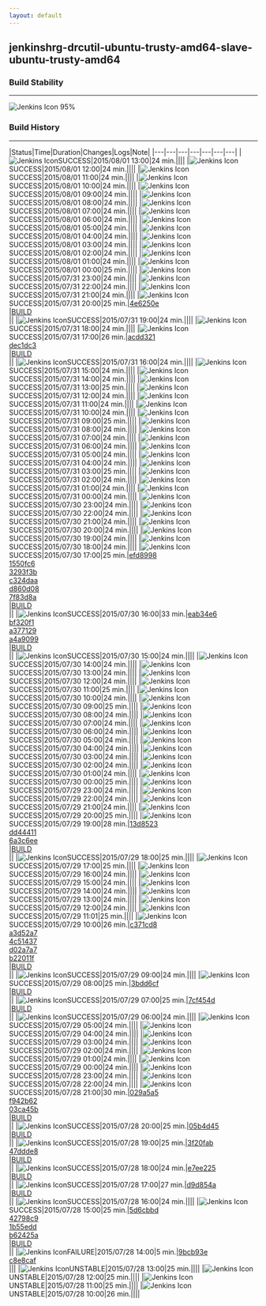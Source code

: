 ```yaml
---
layout: default
---
```

## jenkinshrg-drcutil-ubuntu-trusty-amd64-slave-ubuntu-trusty-amd64
### Build Stability
___
![Jenkins Icon](http://jenkinshrg.github.io/images/48x48/health-80plus.png)
95%
  
### Build History
___
|Status|Time|Duration|Changes|Logs|Note|
|---|---|---|---|---|---|---|
|![Jenkins Icon](http://jenkinshrg.github.io/images/24x24/blue.png)SUCCESS|2015/08/01 13:00|24 min.||||
|![Jenkins Icon](http://jenkinshrg.github.io/images/24x24/blue.png)SUCCESS|2015/08/01 12:00|24 min.||||
|![Jenkins Icon](http://jenkinshrg.github.io/images/24x24/blue.png)SUCCESS|2015/08/01 11:00|24 min.||||
|![Jenkins Icon](http://jenkinshrg.github.io/images/24x24/blue.png)SUCCESS|2015/08/01 10:00|24 min.||||
|![Jenkins Icon](http://jenkinshrg.github.io/images/24x24/blue.png)SUCCESS|2015/08/01 09:00|24 min.||||
|![Jenkins Icon](http://jenkinshrg.github.io/images/24x24/blue.png)SUCCESS|2015/08/01 08:00|24 min.||||
|![Jenkins Icon](http://jenkinshrg.github.io/images/24x24/blue.png)SUCCESS|2015/08/01 07:00|24 min.||||
|![Jenkins Icon](http://jenkinshrg.github.io/images/24x24/blue.png)SUCCESS|2015/08/01 06:00|24 min.||||
|![Jenkins Icon](http://jenkinshrg.github.io/images/24x24/blue.png)SUCCESS|2015/08/01 05:00|24 min.||||
|![Jenkins Icon](http://jenkinshrg.github.io/images/24x24/blue.png)SUCCESS|2015/08/01 04:00|24 min.||||
|![Jenkins Icon](http://jenkinshrg.github.io/images/24x24/blue.png)SUCCESS|2015/08/01 03:00|24 min.||||
|![Jenkins Icon](http://jenkinshrg.github.io/images/24x24/blue.png)SUCCESS|2015/08/01 02:00|24 min.||||
|![Jenkins Icon](http://jenkinshrg.github.io/images/24x24/blue.png)SUCCESS|2015/08/01 01:00|24 min.||||
|![Jenkins Icon](http://jenkinshrg.github.io/images/24x24/blue.png)SUCCESS|2015/08/01 00:00|25 min.||||
|![Jenkins Icon](http://jenkinshrg.github.io/images/24x24/blue.png)SUCCESS|2015/07/31 23:00|24 min.||||
|![Jenkins Icon](http://jenkinshrg.github.io/images/24x24/blue.png)SUCCESS|2015/07/31 22:00|24 min.||||
|![Jenkins Icon](http://jenkinshrg.github.io/images/24x24/blue.png)SUCCESS|2015/07/31 21:00|24 min.||||
|![Jenkins Icon](http://jenkinshrg.github.io/images/24x24/blue.png)SUCCESS|2015/07/31 20:00|25 min.|[4e6250e](https://github.com/jrl-umi3218/hmc2/commit/4e6250e1535847be0dd2587bc0a4735d7c6d07bb)<br>|[BUILD](https://drive.google.com/file/d/0B54sHwaxmuM4aFQ3NldsakFCQ3M/view?usp=drivesdk)<br>||
|![Jenkins Icon](http://jenkinshrg.github.io/images/24x24/blue.png)SUCCESS|2015/07/31 19:00|24 min.||||
|![Jenkins Icon](http://jenkinshrg.github.io/images/24x24/blue.png)SUCCESS|2015/07/31 18:00|24 min.||||
|![Jenkins Icon](http://jenkinshrg.github.io/images/24x24/blue.png)SUCCESS|2015/07/31 17:00|26 min.|[acdd321](https://github.com/jrl-umi3218/hmc2/commit/acdd3214bb5bf375fbd4c31d8179756ed7439c69)<br>[dec1dc3](https://github.com/jrl-umi3218/hmc2/commit/dec1dc359085967a3fdf1f818931e2eb59ef3e83)<br>|[BUILD](https://drive.google.com/file/d/0B54sHwaxmuM4VGk4M0U2bjNObWc/view?usp=drivesdk)<br>||
|![Jenkins Icon](http://jenkinshrg.github.io/images/24x24/blue.png)SUCCESS|2015/07/31 16:00|24 min.||||
|![Jenkins Icon](http://jenkinshrg.github.io/images/24x24/blue.png)SUCCESS|2015/07/31 15:00|24 min.||||
|![Jenkins Icon](http://jenkinshrg.github.io/images/24x24/blue.png)SUCCESS|2015/07/31 14:00|24 min.||||
|![Jenkins Icon](http://jenkinshrg.github.io/images/24x24/blue.png)SUCCESS|2015/07/31 13:00|25 min.||||
|![Jenkins Icon](http://jenkinshrg.github.io/images/24x24/blue.png)SUCCESS|2015/07/31 12:00|24 min.||||
|![Jenkins Icon](http://jenkinshrg.github.io/images/24x24/blue.png)SUCCESS|2015/07/31 11:00|24 min.||||
|![Jenkins Icon](http://jenkinshrg.github.io/images/24x24/blue.png)SUCCESS|2015/07/31 10:00|24 min.||||
|![Jenkins Icon](http://jenkinshrg.github.io/images/24x24/blue.png)SUCCESS|2015/07/31 09:00|25 min.||||
|![Jenkins Icon](http://jenkinshrg.github.io/images/24x24/blue.png)SUCCESS|2015/07/31 08:00|24 min.||||
|![Jenkins Icon](http://jenkinshrg.github.io/images/24x24/blue.png)SUCCESS|2015/07/31 07:00|24 min.||||
|![Jenkins Icon](http://jenkinshrg.github.io/images/24x24/blue.png)SUCCESS|2015/07/31 06:00|24 min.||||
|![Jenkins Icon](http://jenkinshrg.github.io/images/24x24/blue.png)SUCCESS|2015/07/31 05:00|24 min.||||
|![Jenkins Icon](http://jenkinshrg.github.io/images/24x24/blue.png)SUCCESS|2015/07/31 04:00|24 min.||||
|![Jenkins Icon](http://jenkinshrg.github.io/images/24x24/blue.png)SUCCESS|2015/07/31 03:00|25 min.||||
|![Jenkins Icon](http://jenkinshrg.github.io/images/24x24/blue.png)SUCCESS|2015/07/31 02:00|24 min.||||
|![Jenkins Icon](http://jenkinshrg.github.io/images/24x24/blue.png)SUCCESS|2015/07/31 01:00|24 min.||||
|![Jenkins Icon](http://jenkinshrg.github.io/images/24x24/blue.png)SUCCESS|2015/07/31 00:00|24 min.||||
|![Jenkins Icon](http://jenkinshrg.github.io/images/24x24/blue.png)SUCCESS|2015/07/30 23:00|24 min.||||
|![Jenkins Icon](http://jenkinshrg.github.io/images/24x24/blue.png)SUCCESS|2015/07/30 22:00|24 min.||||
|![Jenkins Icon](http://jenkinshrg.github.io/images/24x24/blue.png)SUCCESS|2015/07/30 21:00|24 min.||||
|![Jenkins Icon](http://jenkinshrg.github.io/images/24x24/blue.png)SUCCESS|2015/07/30 20:00|24 min.||||
|![Jenkins Icon](http://jenkinshrg.github.io/images/24x24/blue.png)SUCCESS|2015/07/30 19:00|24 min.||||
|![Jenkins Icon](http://jenkinshrg.github.io/images/24x24/blue.png)SUCCESS|2015/07/30 18:00|24 min.||||
|![Jenkins Icon](http://jenkinshrg.github.io/images/24x24/blue.png)SUCCESS|2015/07/30 17:00|25 min.|[efd8998](https://github.com/fkanehiro/hrpsys-base/commit/efd89988efa33bbe9ff35e9d2af028ce44803e0e)<br>[1550fc6](https://github.com/fkanehiro/hrpsys-base/commit/1550fc63cf175455e2be89b69b9e138e87ff9389)<br>[3293f3b](https://github.com/fkanehiro/hrpsys-base/commit/3293f3bfd82bf170ce3aef133e76cb02b6d5f26c)<br>[c324daa](https://github.com/fkanehiro/hrpsys-base/commit/c324daa0bd2a5d43ba28f7e883d3bf64964c2777)<br>[d860d08](https://github.com/fkanehiro/hrpsys-base/commit/d860d084cd4ce1a5703041a1f7c15ca0a4f03560)<br>[7f83d8a](https://github.com/jrl-umi3218/hrpsys-humanoid/commit/7f83d8ae433ded15d6d5d12b130a92a833b0d1f1)<br>|[BUILD](https://drive.google.com/file/d/0B54sHwaxmuM4ZWw1MHR3a3VtbUk/view?usp=drivesdk)<br>||
|![Jenkins Icon](http://jenkinshrg.github.io/images/24x24/blue.png)SUCCESS|2015/07/30 16:00|33 min.|[eab34e6](https://github.com/jrl-umi3218/hmc2/commit/eab34e65635a25c1500d91c191dd4be3520d394c)<br>[bf320f1](https://github.com/jrl-umi3218/hrpsys-humanoid/commit/bf320f123c981a9d716698faed5e874641482fec)<br>[a377129](https://github.com/jrl-umi3218/hrpsys-humanoid/commit/a377129d6dbccae37d7f9812fbd4ab2667e7fd31)<br>[a4a9099](https://github.com/jrl-umi3218/hrpsys-humanoid/commit/a4a9099f7aae123ba86d74c6911a58e5aedfcddb)<br>|[BUILD](https://drive.google.com/file/d/0B54sHwaxmuM4LWhCbnRvaTQ0Rms/view?usp=drivesdk)<br>||
|![Jenkins Icon](http://jenkinshrg.github.io/images/24x24/blue.png)SUCCESS|2015/07/30 15:00|24 min.||||
|![Jenkins Icon](http://jenkinshrg.github.io/images/24x24/blue.png)SUCCESS|2015/07/30 14:00|24 min.||||
|![Jenkins Icon](http://jenkinshrg.github.io/images/24x24/blue.png)SUCCESS|2015/07/30 13:00|24 min.||||
|![Jenkins Icon](http://jenkinshrg.github.io/images/24x24/blue.png)SUCCESS|2015/07/30 12:00|24 min.||||
|![Jenkins Icon](http://jenkinshrg.github.io/images/24x24/blue.png)SUCCESS|2015/07/30 11:00|25 min.||||
|![Jenkins Icon](http://jenkinshrg.github.io/images/24x24/blue.png)SUCCESS|2015/07/30 10:00|24 min.||||
|![Jenkins Icon](http://jenkinshrg.github.io/images/24x24/blue.png)SUCCESS|2015/07/30 09:00|25 min.||||
|![Jenkins Icon](http://jenkinshrg.github.io/images/24x24/blue.png)SUCCESS|2015/07/30 08:00|24 min.||||
|![Jenkins Icon](http://jenkinshrg.github.io/images/24x24/blue.png)SUCCESS|2015/07/30 07:00|24 min.||||
|![Jenkins Icon](http://jenkinshrg.github.io/images/24x24/blue.png)SUCCESS|2015/07/30 06:00|24 min.||||
|![Jenkins Icon](http://jenkinshrg.github.io/images/24x24/blue.png)SUCCESS|2015/07/30 05:00|24 min.||||
|![Jenkins Icon](http://jenkinshrg.github.io/images/24x24/blue.png)SUCCESS|2015/07/30 04:00|24 min.||||
|![Jenkins Icon](http://jenkinshrg.github.io/images/24x24/blue.png)SUCCESS|2015/07/30 03:00|24 min.||||
|![Jenkins Icon](http://jenkinshrg.github.io/images/24x24/blue.png)SUCCESS|2015/07/30 02:00|24 min.||||
|![Jenkins Icon](http://jenkinshrg.github.io/images/24x24/blue.png)SUCCESS|2015/07/30 01:00|24 min.||||
|![Jenkins Icon](http://jenkinshrg.github.io/images/24x24/blue.png)SUCCESS|2015/07/30 00:00|25 min.||||
|![Jenkins Icon](http://jenkinshrg.github.io/images/24x24/blue.png)SUCCESS|2015/07/29 23:00|24 min.||||
|![Jenkins Icon](http://jenkinshrg.github.io/images/24x24/blue.png)SUCCESS|2015/07/29 22:00|24 min.||||
|![Jenkins Icon](http://jenkinshrg.github.io/images/24x24/blue.png)SUCCESS|2015/07/29 21:00|24 min.||||
|![Jenkins Icon](http://jenkinshrg.github.io/images/24x24/blue.png)SUCCESS|2015/07/29 20:00|25 min.||||
|![Jenkins Icon](http://jenkinshrg.github.io/images/24x24/blue.png)SUCCESS|2015/07/29 19:00|28 min.|[13d8523](https://github.com/jrl-umi3218/hrpsys-humanoid/commit/13d8523ae7dacd0a9f6cbbc4ecbee85426777cf8)<br>[dd44411](https://github.com/jrl-umi3218/hrpsys-humanoid/commit/dd444116c9cd39150a186f57dc281b80ac91709a)<br>[6a3c6ee](https://github.com/jrl-umi3218/hrpsys-humanoid/commit/6a3c6eec09fd044502385d4141eb1689f9434c6b)<br>|[BUILD](https://drive.google.com/file/d/0B54sHwaxmuM4eGVyOGJ1QWxVTEk/view?usp=drivesdk)<br>||
|![Jenkins Icon](http://jenkinshrg.github.io/images/24x24/blue.png)SUCCESS|2015/07/29 18:00|25 min.||||
|![Jenkins Icon](http://jenkinshrg.github.io/images/24x24/blue.png)SUCCESS|2015/07/29 17:00|25 min.||||
|![Jenkins Icon](http://jenkinshrg.github.io/images/24x24/blue.png)SUCCESS|2015/07/29 16:00|24 min.||||
|![Jenkins Icon](http://jenkinshrg.github.io/images/24x24/blue.png)SUCCESS|2015/07/29 15:00|24 min.||||
|![Jenkins Icon](http://jenkinshrg.github.io/images/24x24/blue.png)SUCCESS|2015/07/29 14:00|24 min.||||
|![Jenkins Icon](http://jenkinshrg.github.io/images/24x24/blue.png)SUCCESS|2015/07/29 13:00|24 min.||||
|![Jenkins Icon](http://jenkinshrg.github.io/images/24x24/blue.png)SUCCESS|2015/07/29 12:00|24 min.||||
|![Jenkins Icon](http://jenkinshrg.github.io/images/24x24/blue.png)SUCCESS|2015/07/29 11:01|25 min.||||
|![Jenkins Icon](http://jenkinshrg.github.io/images/24x24/blue.png)SUCCESS|2015/07/29 10:00|26 min.|[c371cd8](https://github.com/jrl-umi3218/hrpsys-humanoid/commit/c371cd8aaef4b9eb1d705ee19831ed3e9b955381)<br>[a3d52a7](https://github.com/jrl-umi3218/hrpsys-humanoid/commit/a3d52a7ca0a607caeca1b578d9b5a6456c6836a1)<br>[4c51437](https://github.com/jrl-umi3218/hrpsys-humanoid/commit/4c51437c699324e0c90dc68b5d128dfb5186489c)<br>[d02a7a7](https://github.com/jrl-umi3218/hrpsys-humanoid/commit/d02a7a733b78ba23f1adce96fa5a127de889fa18)<br>[b22011f](https://github.com/jrl-umi3218/hrpsys-humanoid/commit/b22011f93cb8d4a3de621a7fb407e4ac9f048173)<br>|[BUILD](https://drive.google.com/file/d/0B54sHwaxmuM4aUtNTlVwV0dwN0E/view?usp=drivesdk)<br>||
|![Jenkins Icon](http://jenkinshrg.github.io/images/24x24/blue.png)SUCCESS|2015/07/29 09:00|24 min.||||
|![Jenkins Icon](http://jenkinshrg.github.io/images/24x24/blue.png)SUCCESS|2015/07/29 08:00|25 min.|[3bdd6cf](https://github.com/fkanehiro/hrpsys-base/commit/3bdd6cf136c94f5fdc0bfad29b85f208db96eba9)<br>|[BUILD](https://drive.google.com/file/d/0B54sHwaxmuM4aS0xS2dYT3plWk0/view?usp=drivesdk)<br>||
|![Jenkins Icon](http://jenkinshrg.github.io/images/24x24/blue.png)SUCCESS|2015/07/29 07:00|25 min.|[7cf454d](https://github.com/fkanehiro/hrpsys-base/commit/7cf454d39cd7f108c394604e1dc833f02b636d7f)<br>|[BUILD](https://drive.google.com/file/d/0B54sHwaxmuM4bkpOSi1NdXpLbmc/view?usp=drivesdk)<br>||
|![Jenkins Icon](http://jenkinshrg.github.io/images/24x24/blue.png)SUCCESS|2015/07/29 06:00|24 min.||||
|![Jenkins Icon](http://jenkinshrg.github.io/images/24x24/blue.png)SUCCESS|2015/07/29 05:00|24 min.||||
|![Jenkins Icon](http://jenkinshrg.github.io/images/24x24/blue.png)SUCCESS|2015/07/29 04:00|24 min.||||
|![Jenkins Icon](http://jenkinshrg.github.io/images/24x24/blue.png)SUCCESS|2015/07/29 03:00|24 min.||||
|![Jenkins Icon](http://jenkinshrg.github.io/images/24x24/blue.png)SUCCESS|2015/07/29 02:00|24 min.||||
|![Jenkins Icon](http://jenkinshrg.github.io/images/24x24/blue.png)SUCCESS|2015/07/29 01:00|24 min.||||
|![Jenkins Icon](http://jenkinshrg.github.io/images/24x24/blue.png)SUCCESS|2015/07/29 00:00|24 min.||||
|![Jenkins Icon](http://jenkinshrg.github.io/images/24x24/blue.png)SUCCESS|2015/07/28 23:00|24 min.||||
|![Jenkins Icon](http://jenkinshrg.github.io/images/24x24/blue.png)SUCCESS|2015/07/28 22:00|24 min.||||
|![Jenkins Icon](http://jenkinshrg.github.io/images/24x24/blue.png)SUCCESS|2015/07/28 21:00|30 min.|[029a5a5](https://github.com/jrl-umi3218/hmc2/commit/029a5a50cb83e3e3253fb0e332be037ad4fe4984)<br>[f942b62](https://github.com/jrl-umi3218/hrpsys-humanoid/commit/f942b622993b4ba9755beb79060b2fc2531321c4)<br>[03ca45b](https://github.com/jrl-umi3218/hrpsys-humanoid/commit/03ca45b16da9ba6aea88cf8fd51b8f87267fdc1a)<br>|[BUILD](https://drive.google.com/file/d/0B54sHwaxmuM4ZFlMYmg1bXZrMUU/view?usp=drivesdk)<br>||
|![Jenkins Icon](http://jenkinshrg.github.io/images/24x24/blue.png)SUCCESS|2015/07/28 20:00|25 min.|[05b4d45](https://github.com/jrl-umi3218/hrpsys-humanoid/commit/05b4d4535ba3d516e91c44a5c09686c99375b040)<br>|[BUILD](https://drive.google.com/file/d/0B54sHwaxmuM4MjNia0ZOSjgtUFk/view?usp=drivesdk)<br>||
|![Jenkins Icon](http://jenkinshrg.github.io/images/24x24/blue.png)SUCCESS|2015/07/28 19:00|25 min.|[3f20fab](https://github.com/fkanehiro/hrpsys-base/commit/3f20fab8feda6709cc9068cd3d921aa07b5b6c12)<br>[47ddde8](https://github.com/jrl-umi3218/hrpsys-humanoid/commit/47ddde8db2d067922ffbcc1ade298da41aaa2eb3)<br>|[BUILD](https://drive.google.com/file/d/0B54sHwaxmuM4VDdYY0pBaUdaRnc/view?usp=drivesdk)<br>||
|![Jenkins Icon](http://jenkinshrg.github.io/images/24x24/blue.png)SUCCESS|2015/07/28 18:00|24 min.|[e7ee225](https://github.com/jrl-umi3218/hrpsys-humanoid/commit/e7ee22562be9cda2487f0da69c015f4f1d38a76a)<br>|[BUILD](https://drive.google.com/file/d/0B54sHwaxmuM4SFV6aEdGUWwtNm8/view?usp=drivesdk)<br>||
|![Jenkins Icon](http://jenkinshrg.github.io/images/24x24/blue.png)SUCCESS|2015/07/28 17:00|27 min.|[d9d854a](https://github.com/jrl-umi3218/hrp2-drc/commit/d9d854a7f05532f048643fb2786e38eb3077ee97)<br>|[BUILD](https://drive.google.com/file/d/0B54sHwaxmuM4MDRUU0dsY2lWdDQ/view?usp=drivesdk)<br>||
|![Jenkins Icon](http://jenkinshrg.github.io/images/24x24/blue.png)SUCCESS|2015/07/28 16:00|24 min.||||
|![Jenkins Icon](http://jenkinshrg.github.io/images/24x24/blue.png)SUCCESS|2015/07/28 15:00|25 min.|[5d6cbbd](https://github.com/jrl-umi3218/hmc2/commit/5d6cbbdb796c14c0f5c6adfeb129a07bd3930733)<br>[42798c9](https://github.com/jrl-umi3218/hmc2/commit/42798c9973a33cb500910bf0a410e8a74516a488)<br>[1b55edd](https://github.com/jrl-umi3218/hrpsys-humanoid/commit/1b55edd17ef06dc36fab668b6b87665b6becd8f7)<br>[b62425a](https://github.com/jrl-umi3218/hrpsys-humanoid/commit/b62425a4244bf5210d5818ff4e4012592f79bb28)<br>|[BUILD](https://drive.google.com/file/d/0B54sHwaxmuM4V2FYRG4tLTBuYlE/view?usp=drivesdk)<br>||
|![Jenkins Icon](http://jenkinshrg.github.io/images/24x24/red.png)FAILURE|2015/07/28 14:00|5 min.|[9bcb93e](https://github.com/jrl-umi3218/hmc2/commit/9bcb93e10c6c29f8bea862f4d8c07d999bfe29aa)<br>[c8e8caf](https://github.com/jrl-umi3218/hrpsys-humanoid/commit/c8e8caf0fc1dc0a7dcf6c4f404da13720fd63de2)<br>|||
|![Jenkins Icon](http://jenkinshrg.github.io/images/24x24/yellow.png)UNSTABLE|2015/07/28 13:00|25 min.||||
|![Jenkins Icon](http://jenkinshrg.github.io/images/24x24/yellow.png)UNSTABLE|2015/07/28 12:00|25 min.||||
|![Jenkins Icon](http://jenkinshrg.github.io/images/24x24/yellow.png)UNSTABLE|2015/07/28 11:00|25 min.||||
|![Jenkins Icon](http://jenkinshrg.github.io/images/24x24/yellow.png)UNSTABLE|2015/07/28 10:00|26 min.||||

